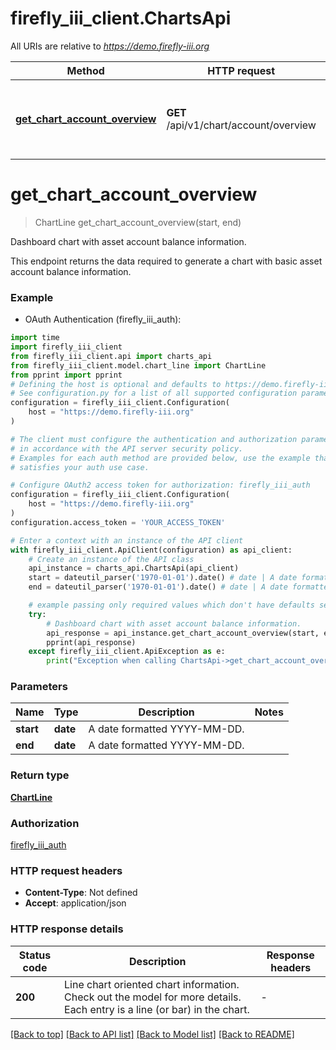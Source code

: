 # firefly_iii_client.ChartsApi

All URIs are relative to *https://demo.firefly-iii.org*

Method | HTTP request | Description
------------- | ------------- | -------------
[**get_chart_account_overview**](ChartsApi.md#get_chart_account_overview) | **GET** /api/v1/chart/account/overview | Dashboard chart with asset account balance information.


# **get_chart_account_overview**
> ChartLine get_chart_account_overview(start, end)

Dashboard chart with asset account balance information.

This endpoint returns the data required to generate a chart with basic asset account balance information. 

### Example

* OAuth Authentication (firefly_iii_auth):

```python
import time
import firefly_iii_client
from firefly_iii_client.api import charts_api
from firefly_iii_client.model.chart_line import ChartLine
from pprint import pprint
# Defining the host is optional and defaults to https://demo.firefly-iii.org
# See configuration.py for a list of all supported configuration parameters.
configuration = firefly_iii_client.Configuration(
    host = "https://demo.firefly-iii.org"
)

# The client must configure the authentication and authorization parameters
# in accordance with the API server security policy.
# Examples for each auth method are provided below, use the example that
# satisfies your auth use case.

# Configure OAuth2 access token for authorization: firefly_iii_auth
configuration = firefly_iii_client.Configuration(
    host = "https://demo.firefly-iii.org"
)
configuration.access_token = 'YOUR_ACCESS_TOKEN'

# Enter a context with an instance of the API client
with firefly_iii_client.ApiClient(configuration) as api_client:
    # Create an instance of the API class
    api_instance = charts_api.ChartsApi(api_client)
    start = dateutil_parser('1970-01-01').date() # date | A date formatted YYYY-MM-DD. 
    end = dateutil_parser('1970-01-01').date() # date | A date formatted YYYY-MM-DD. 

    # example passing only required values which don't have defaults set
    try:
        # Dashboard chart with asset account balance information.
        api_response = api_instance.get_chart_account_overview(start, end)
        pprint(api_response)
    except firefly_iii_client.ApiException as e:
        print("Exception when calling ChartsApi->get_chart_account_overview: %s\n" % e)
```


### Parameters

Name | Type | Description  | Notes
------------- | ------------- | ------------- | -------------
 **start** | **date**| A date formatted YYYY-MM-DD.  |
 **end** | **date**| A date formatted YYYY-MM-DD.  |

### Return type

[**ChartLine**](ChartLine.md)

### Authorization

[firefly_iii_auth](../README.md#firefly_iii_auth)

### HTTP request headers

 - **Content-Type**: Not defined
 - **Accept**: application/json


### HTTP response details

| Status code | Description | Response headers |
|-------------|-------------|------------------|
**200** | Line chart oriented chart information. Check out the model for more details. Each entry is a line (or bar) in the chart. |  -  |

[[Back to top]](#) [[Back to API list]](../README.md#documentation-for-api-endpoints) [[Back to Model list]](../README.md#documentation-for-models) [[Back to README]](../README.md)

